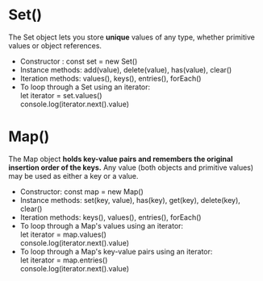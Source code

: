 # Set()
The Set object lets you store <b>unique</b> values of any type, whether primitive values or object references.
- Constructor : const set = new Set()
- Instance methods: add(value), delete(value), has(value), clear()
- Iteration methods: values(), keys(), entries(), forEach()
- To loop through a Set using an iterator: <br>
let iterator = set.values()      
console.log(iterator.next().value)



# Map()
The Map object <b>holds key-value pairs and remembers the original insertion order of the keys.</b> Any value (both objects and primitive values) may be used as 
either a key or a value.
- Constructor: const map = new Map()
- Instance methods: set(key, value), has(key), get(key), delete(key), clear()
- Iteration methods: keys(), values(), entries(), forEach()
- To loop through a Map's values using an iterator: <br>
let iterator = map.values()      
console.log(iterator.next().value)
- To loop through a Map's key-value pairs using an iterator: <br>
let iterator = map.entries()      
console.log(iterator.next().value)


